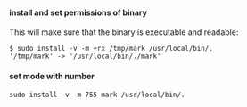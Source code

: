 #### install and set permissions of binary

This will make sure that the binary is executable and readable:
```
$ sudo install -v -m +rx /tmp/mark /usr/local/bin/.
'/tmp/mark' -> '/usr/local/bin/./mark'
```

#### set mode with number

```
sudo install -v -m 755 mark /usr/local/bin/.
```

